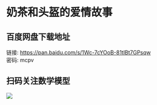 # 奶茶和头盔的爱情故事

## 百度网盘下载地址

链接: https://pan.baidu.com/s/1Wc-7cYOoB-81tlBt7GPsqw  
密码: mcpv

## 扫码关注数学模型
![](https://avatars3.githubusercontent.com/u/56642120?s=200&v=4)
